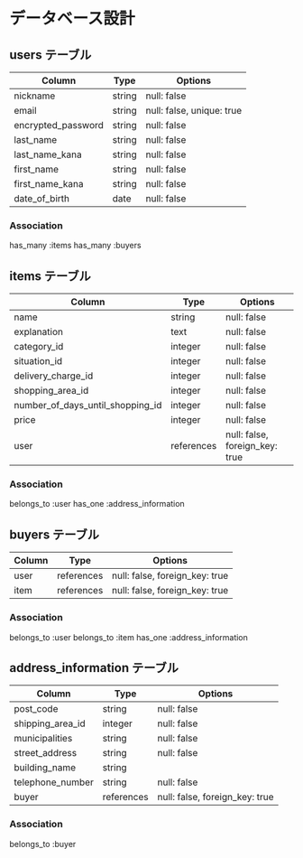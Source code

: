 # データベース設計

## users テーブル

| Column             | Type   | Options     |
| ------------------ | ------ | ----------- |
| nickname           | string | null: false |
| email              | string | null: false, unique: true |
| encrypted_password           | string | null: false |
| last_name           | string | null: false |
| last_name_kana           | string | null: false |
| first_name           | string | null: false |
| first_name_kana           | string | null: false |
| date_of_birth           | date | null: false |

### Association
has_many :items
has_many :buyers

## items テーブル

| Column | Type   | Options     |
| ------ | ------ | ----------- |
| name   | string | null: false |
| explanation | text | null: false |
| category_id | integer| null: false |
| situation_id | integer| null: false |
| delivery_charge_id | integer| null: false |
| shopping_area_id | integer| null: false |
| number_of_days_until_shopping_id | integer| null: false |
| price   | integer | null: false |
| user   | references | null: false, foreign_key: true |

### Association
belongs_to :user
has_one :address_information

## buyers テーブル

| Column | Type       | Options                        |
| ------ | ---------- | ------------------------------ |
| user   | references | null: false, foreign_key: true |
| item   | references | null: false, foreign_key: true |

### Association
belongs_to :user
belongs_to :item
has_one :address_information

## address_information テーブル
| Column | Type       | Options                        |
| ------ | ---------- | ------------------------------ |
| post_code | string | null: false |
| shipping_area_id | integer| null: false |
| municipalities | string | null: false |
| street_address | string | null: false |
| building_name | string |     |
| telephone_number | string | null: false |
| buyer   | references | null: false, foreign_key: true |

### Association
belongs_to :buyer